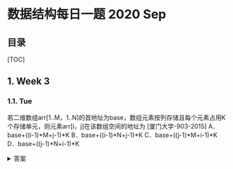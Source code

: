 数据结构每日一题 2020 Sep
===

目录
---

[TOC]

## 1. Week 3

### 1.1. Tue

若二维数组arr[1..M，1..N]的首地址为base，数组元素按列存储且每个元素占用K个存储单元，则元素arr[i，j]在该数组空间的地址为        [厦门大学-903-2015]
A．base+((i-1)*M+j-1)*K
B．base+((i-1)*N+j-1)*K
C．base+((j-1)*M+i-1)*K
D．base+((j-1)*N+i-1)*K

<details>
<summary>答案</summary>
答案：C<br>
解析：二维数组arr[1..M，1..N]的元素可以按行存储，也可以按列存储。按列存储时，元素的排列次序为，先是第一列的所有元素，然后是第二列的所有元素，最后是第N列的所有元素。每一列的元素则按行号从小到大依次排列。因此，对于元素arr[i，j]，其存储位置如下计算：先计算其前面j-1列上的元素总数，为(j-1)*M，然后计算第j列上排列在arr[i，j]之前的元素数目，为i-1，因此arr[i，j]的地址为base+((j-1)*M+i-1)*K。
</details>
